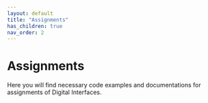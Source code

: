 ```yaml
---
layout: default
title: "Assignments"
has_children: true
nav_order: 2
---
```


# Assignments

Here you will find necessary code examples and documentations for assignments of Digital Interfaces.